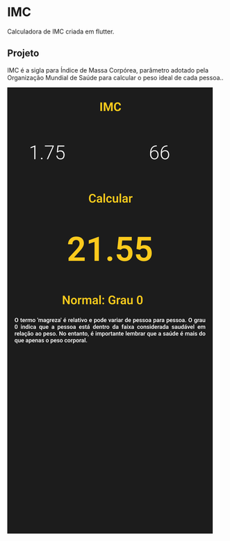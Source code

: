 # IMC

Calculadora de IMC criada em flutter.

## Projeto

IMC é a sigla para Índice de Massa Corpórea, parâmetro adotado pela Organização Mundial de Saúde para calcular o peso ideal de cada pessoa..

![image](assets/imagem/imc.svg)